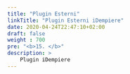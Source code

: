 ```yaml
---
title: "Plugin Esterni"
linkTitle: "Plugin Esterni iDempiere"
date: 2020-04-24T22:47:10+02:00
draft: false
weight : 700
pre: "<b>15. </b>"
description: >
    Plugin iDempiere
---
```



